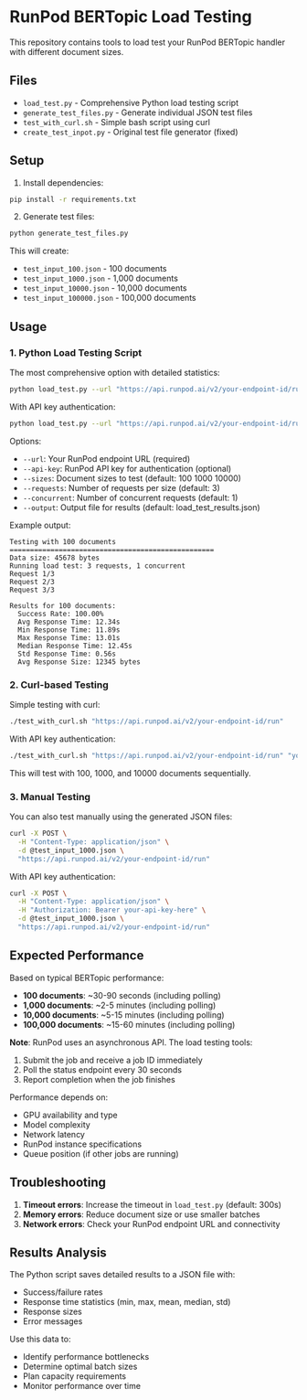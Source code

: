 # RunPod BERTopic Load Testing

This repository contains tools to load test your RunPod BERTopic handler with different document sizes.

## Files

- `load_test.py` - Comprehensive Python load testing script
- `generate_test_files.py` - Generate individual JSON test files
- `test_with_curl.sh` - Simple bash script using curl
- `create_test_inpot.py` - Original test file generator (fixed)

## Setup

1. Install dependencies:
```bash
pip install -r requirements.txt
```

2. Generate test files:
```bash
python generate_test_files.py
```

This will create:
- `test_input_100.json` - 100 documents
- `test_input_1000.json` - 1,000 documents  
- `test_input_10000.json` - 10,000 documents
- `test_input_100000.json` - 100,000 documents

## Usage

### 1. Python Load Testing Script

The most comprehensive option with detailed statistics:

```bash
python load_test.py --url "https://api.runpod.ai/v2/your-endpoint-id/run" --sizes 100 1000 10000 --requests 5 --concurrent 2
```

With API key authentication:

```bash
python load_test.py --url "https://api.runpod.ai/v2/your-endpoint-id/run" --api-key "your-api-key-here" --sizes 100 1000 10000 --requests 5 --concurrent 2
```

Options:
- `--url`: Your RunPod endpoint URL (required)
- `--api-key`: RunPod API key for authentication (optional)
- `--sizes`: Document sizes to test (default: 100 1000 10000)
- `--requests`: Number of requests per size (default: 3)
- `--concurrent`: Number of concurrent requests (default: 1)
- `--output`: Output file for results (default: load_test_results.json)

Example output:
```
Testing with 100 documents
==================================================
Data size: 45678 bytes
Running load test: 3 requests, 1 concurrent
Request 1/3
Request 2/3
Request 3/3

Results for 100 documents:
  Success Rate: 100.00%
  Avg Response Time: 12.34s
  Min Response Time: 11.89s
  Max Response Time: 13.01s
  Median Response Time: 12.45s
  Std Response Time: 0.56s
  Avg Response Size: 12345 bytes
```

### 2. Curl-based Testing

Simple testing with curl:

```bash
./test_with_curl.sh "https://api.runpod.ai/v2/your-endpoint-id/run"
```

With API key authentication:

```bash
./test_with_curl.sh "https://api.runpod.ai/v2/your-endpoint-id/run" "your-api-key-here"
```

This will test with 100, 1000, and 10000 documents sequentially.

### 3. Manual Testing

You can also test manually using the generated JSON files:

```bash
curl -X POST \
  -H "Content-Type: application/json" \
  -d @test_input_1000.json \
  "https://api.runpod.ai/v2/your-endpoint-id/run"
```

With API key authentication:

```bash
curl -X POST \
  -H "Content-Type: application/json" \
  -H "Authorization: Bearer your-api-key-here" \
  -d @test_input_1000.json \
  "https://api.runpod.ai/v2/your-endpoint-id/run"
```

## Expected Performance

Based on typical BERTopic performance:

- **100 documents**: ~30-90 seconds (including polling)
- **1,000 documents**: ~2-5 minutes (including polling)
- **10,000 documents**: ~5-15 minutes (including polling)
- **100,000 documents**: ~15-60 minutes (including polling)

**Note**: RunPod uses an asynchronous API. The load testing tools:
1. Submit the job and receive a job ID immediately
2. Poll the status endpoint every 30 seconds
3. Report completion when the job finishes

Performance depends on:
- GPU availability and type
- Model complexity
- Network latency
- RunPod instance specifications
- Queue position (if other jobs are running)

## Troubleshooting

1. **Timeout errors**: Increase the timeout in `load_test.py` (default: 300s)
2. **Memory errors**: Reduce document size or use smaller batches
3. **Network errors**: Check your RunPod endpoint URL and connectivity

## Results Analysis

The Python script saves detailed results to a JSON file with:
- Success/failure rates
- Response time statistics (min, max, mean, median, std)
- Response sizes
- Error messages

Use this data to:
- Identify performance bottlenecks
- Determine optimal batch sizes
- Plan capacity requirements
- Monitor performance over time 